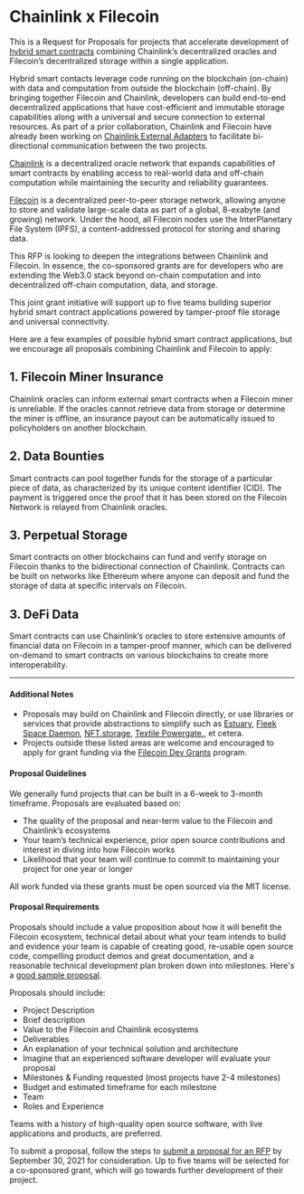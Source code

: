# Chainlink x Filecoin

This is a Request for Proposals for projects that accelerate development of [hybrid smart contracts](https://blog.chain.link/hybrid-smart-contracts-explained/) combining Chainlink’s decentralized oracles and Filecoin’s decentralized storage within a single application.

Hybrid smart contacts leverage code running on the blockchain (on-chain) with data and computation from outside the blockchain (off-chain). By bringing together Filecoin and Chainlink, developers can build end-to-end decentralized applications that have cost-efficient and immutable storage capabilities along with a universal and secure connection to external resources. As part of a prior collaboration, Chainlink and Filecoin have already been working on [Chainlink External Adapters](https://filecoin.io/blog/posts/filecoin-and-chainlink-integration/) to facilitate bi-directional communication between the two projects. 

[Chainlink](https://chain.link/) is a decentralized oracle network that expands capabilities of smart contracts by enabling access to real-world data and off-chain computation while maintaining the security and reliability guarantees.

[Filecoin](https://filecoin.io/) is a decentralized peer-to-peer storage network, allowing anyone to store and validate large-scale data as part of a global, 8-exabyte (and growing) network. Under the hood, all Filecoin nodes use the InterPlanetary File System (IPFS), a content-addressed protocol for storing and sharing data.

This RFP is looking to deepen the integrations between Chainlink and Filecoin. In essence, the co-sponsored grants are for developers who are extending the Web3.0 stack beyond on-chain computation and into decentralized off-chain computation, data, and storage. 

This joint grant initiative will support up to five teams building superior hybrid smart contract applications powered by tamper-proof file storage and universal connectivity. 

Here are a few examples of possible hybrid smart contract applications, but we encourage all proposals combining Chainlink and Filecoin to apply:

## 1. **Filecoin Miner Insurance**
Chainlink oracles can inform external smart contracts when a Filecoin miner is unreliable. If the oracles cannot retrieve data from storage or determine the miner is offline, an insurance payout can be automatically issued to policyholders on another blockchain.

## 2. **Data Bounties**
Smart contracts can pool together funds for the storage of a particular piece of data, as characterized by its unique content identifier (CID). The payment is triggered once the proof that it has been stored on the Filecoin Network is relayed from Chainlink oracles.

## 3. **Perpetual Storage**
Smart contracts on other blockchains can fund and verify storage on Filecoin thanks to the bidirectional connection of Chainlink. Contracts can be built on networks like Ethereum where anyone can deposit and fund the storage of data at specific intervals on Filecoin.

## 3. **DeFi Data**
Smart contracts can use Chainlink’s oracles to store extensive amounts of financial data on Filecoin in a tamper-proof manner, which can be delivered on-demand to smart contracts on various blockchains to create more interoperability. 

---

#### Additional Notes

* Proposals may build on Chainlink and Filecoin directly, or use libraries or services that provide abstractions to simplify such as [Estuary](https://estuary.tech/), [Fleek Space Daemon](https://github.com/FleekHQ/space-daemon), [NFT.storage](https://nft.storage/), [Textile Powergate.](https://github.com/textileio/powergate/), et cetera.
* Projects outside these listed areas are welcome and encouraged to apply for grant funding via the [Filecoin Dev Grants](https://github.com/filecoin-project/devgrants/) program.

#### Proposal Guidelines

We generally fund projects that can be built in a 6-week to 3-month timeframe. Proposals are evaluated based on:
* The quality of the proposal and near-term value to the Filecoin and Chainlink’s ecosystems
* Your team’s technical experience, prior open source contributions and interest in diving into how Filecoin works
* Likelihood that your team will continue to commit to maintaining your project for one year or longer

All work funded via these grants must be open sourced via the MIT license.

#### Proposal Requirements

Proposals should include a value proposition about how it will benefit the Filecoin ecosystem, technical detail about what your team intends to build and evidence your team is capable of creating good, re-usable open source code, compelling product demos and great documentation, and a reasonable technical development plan broken down into milestones. Here's a [good sample proposal](https://github.com/filecoin-project/devgrants/pull/254).

Proposals should include:

* Project Description
* Brief description
* Value to the Filecoin and Chainlink ecosystems
* Deliverables
* An explanation of your technical solution and architecture
* Imagine that an experienced software developer will evaluate your proposal
* Milestones & Funding requested (most projects have 2-4 milestones)
* Budget and estimated timeframe for each milestone
* Team
* Roles and Experience

Teams with a history of high-quality open source software, with live applications and products, are preferred.

To submit a proposal, follow the steps to [submit a proposal for an RFP](https://github.com/filecoin-project/devgrants/#submit-a-proposal-for-an-rfp) by September 30, 2021 for consideration. Up to five teams will be selected for a co-sponsored grant, which will go towards further development of their project. 
